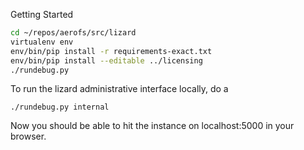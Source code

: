 Getting Started

```bash
cd ~/repos/aerofs/src/lizard
virtualenv env
env/bin/pip install -r requirements-exact.txt
env/bin/pip install --editable ../licensing
./rundebug.py
```

To run the lizard administrative interface locally, do a

```
./rundebug.py internal
```

Now you should be able to hit the instance on localhost:5000 in your browser.
